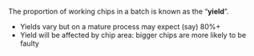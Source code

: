 The proportion of working chips in a batch is known as the “**yield**”.
- Yields vary but on a mature process may expect (say) 80%+
- Yield will be affected by chip area: bigger chips are more likely to be faulty